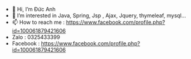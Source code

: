 - 👋 Hi, I’m Đức Anh
- 👀 I’m interested in  Java, Spring, Jsp , Ajax, Jquery, thymeleaf, mysql...
- 📫 How to reach me : https://www.facebook.com/profile.php?id=100061879421606
- Zalo : 0325433399
- Facebook : https://www.facebook.com/profile.php?id=100061879421606

